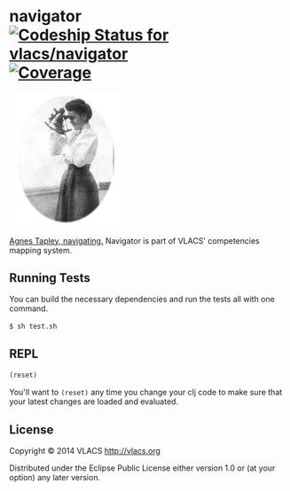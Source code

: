 # navigator [![Codeship Status for vlacs/navigator](https://codeship.io/projects/e4c37ba0-d7c6-0131-f4de-6a39991381d1/status)](https://codeship.io/projects/23944) [![Coverage](http://img.shields.io/coveralls/vlacs/navigator/master.svg)](http://coveralls.io/r/vlacs/navigator)

<img src="doc/Tapley_NPS.png" alt="Agnes Tapley: Navigating" width="200px" />

[Agnes Tapley, navigating.](http://commons.wikimedia.org/wiki/File:Tapley_NPS.jpg) Navigator is part of VLACS' competencies mapping system.

## Running Tests
You can build the necessary dependencies and run the tests all with one command.

```$ sh test.sh```

## REPL
```clojure
(reset)
```
You'll want to ```(reset)``` any time you change your clj code to make sure that your latest changes are loaded and evaluated.

## License

Copyright © 2014 VLACS http://vlacs.org

Distributed under the Eclipse Public License either version 1.0 or (at
your option) any later version.
